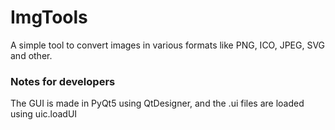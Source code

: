 # ImgTools

A simple tool to convert images in various formats like PNG, ICO, JPEG, SVG and other.

### Notes for developers
The GUI is made in PyQt5 using QtDesigner, and the .ui files are loaded using uic.loadUI
